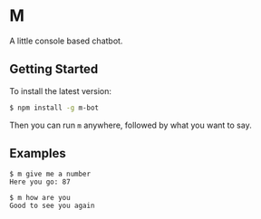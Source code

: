 # M
A little console based chatbot.

## Getting Started
To install the latest version:

```bash
$ npm install -g m-bot
```

Then you can run `m` anywhere, followed by what you want to say.

## Examples

```
$ m give me a number
Here you go: 87
```

```
$ m how are you
Good to see you again
```